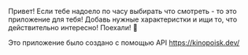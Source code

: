 Привет!
Если тебе надоело по часу выбирать что смотреть - то это приложение для тебя!
Добавь нужные характеристки и ищи то, что действительно интересно!
Поехали! 🚀

Это приложение было создано с помощью API  https://kinopoisk.dev/ 
